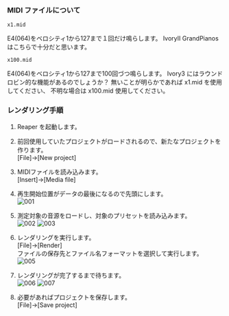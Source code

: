 ### MIDI ファイルについて
```
x1.mid
```
E4(064)をベロシティ1から127まで１回だけ鳴らします。
IvoryII GrandPianos はこちらで十分だと思います。
```
x100.mid
```
E4(064)をベロシティ1から127まで100回づつ鳴らします。
Ivory3 にはラウンドロビン的な機能があるのでしょうか？
無いことが明らかであれば x1.mid を使用してください、
不明な場合は x100.mid 使用してください。

### レンダリング手順
1. Reaper を起動します。

2. 前回使用していたプロジェクトがロードされるので、新たなプロジェクトを作ります。  
[File]->[New project]

3. MIDIファイルを読み込みます。  
[Insert]->[Media file]

4. 再生開始位置がデータの最後になるので先頭にします。  
![001](https://github.com/reaperworker/tutorial1/assets/155607404/b6a1c716-fb89-4612-a037-79b65bce3c34)

5. 測定対象の音源をロードし、対象のプリセットを読み込みます。  
![002](https://github.com/reaperworker/tutorial1/assets/155607404/5dbf5573-69c5-49db-af14-39eac54530de)
![003](https://github.com/reaperworker/tutorial1/assets/155607404/784a41ce-5e94-4ff2-8f3d-c73fabd999cd)

6. レンダリングを実行します。  
[File]->[Render]  
ファイルの保存先とファイル名フォーマットを選択して実行します。  
![005](https://github.com/reaperworker/tutorial1/assets/155607404/9a326d0f-cea5-450f-b34f-59f1b25feaf2)

7. レンダリングが完了するまで待ちます。  
![006](https://github.com/reaperworker/tutorial1/assets/155607404/23ca323b-f778-4b84-b2f7-538a503e8ea1)
![007](https://github.com/reaperworker/tutorial1/assets/155607404/aec89eec-99a5-454b-aacd-16bfb432860a)

8. 必要があればプロジェクトを保存します。  
[File]->[Save project]
